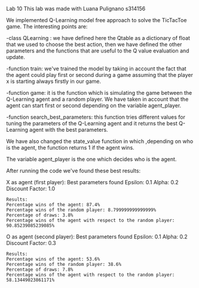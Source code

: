 Lab 10 
This lab was made with Luana Pulignano s314156

We implemented Q-Learning model free approach to solve the TicTacToe game. The interesting points are:

-class QLearning : we have defined here the Qtable as a dictionary of float that we used to choose the best action, then we have defined the other parameters and the functions that are useful to the Q value evaluation and update.

-function train: we've trained the model by taking in account the fact that the agent could play first or second during a game assuming that the player x is starting always firstly in our game.

-function game: it is the function which is simulating the game between the Q-Learning agent and a random player. We have taken in account that the agent can start first or second depending on the variable agent_player.

-function search_best_parameters: this function tries different values for tuning the parameters of the Q-Learning agent and it returns the best Q-Learning agent with the best parameters.

We have also changed the state_value function in which ,depending on who is the agent, the function returns 1 if the agent wins. 

The variable agent_player is the one which decides who is the agent.

After running the code we've found these best results:

X as agent (first player):
    Best parameters found
    Epsilon: 0.1
    Alpha: 0.2
    Discount Factor: 1.0

    Results:
    Percentage wins of the agent: 87.4%
    Percentage wins of the random player: 8.799999999999999%
    Percentage of draws: 3.8%
    Percentage wins of the agent with respect to the random player: 90.85239085239085%

O as agent (second player):
    Best parameters found
    Epsilon: 0.1
    Alpha: 0.2
    Discount Factor: 0.3

    Results:
    Percentage wins of the agent: 53.6%
    Percentage wins of the random player: 38.6%
    Percentage of draws: 7.8%
    Percentage wins of the agent with respect to the random player: 58.13449023861171%